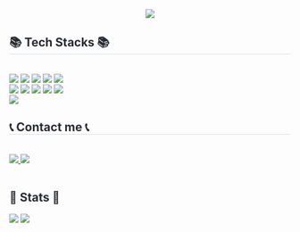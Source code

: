 <div align= "center"> <img src="https://capsule-render.vercel.app/api?type=waving&color=auto&height=300&section=header&text=Hyunyoung's%20Github!&fontSize=80&fontColor=#484a49"> </h2> <div align="center"> <div style="font-weight: 700; font-size: 15px; text-align: left; color: #282d33;"> </div> </div> <div style="text-align: left;"> <h2 style="border-bottom: 1px solid #d8dee4; color: #282d33;"> 📚 Tech Stacks 📚 </h2> <br> <div style="margin: ; text-align: left;" "text-align: left;"> <img src="https://img.shields.io/badge/Tensorflow-FF6F00?style=for-the-badge&logo=Tensorflow&logoColor=white"> <img src="https://img.shields.io/badge/MySQL-4479A1?style=for-the-badge&logo=MySQL&logoColor=white"> <img src="https://img.shields.io/badge/Bootstrap-7952B3?style=for-the-badge&logo=Bootstrap&logoColor=white"> <img src="https://img.shields.io/badge/HTML5-092E20?style=for-the-badge&logo=HTML5&logoColor=white"> <img src="https://img.shields.io/badge/Git-F05032?style=for-the-badge&logo=Git&logoColor=white"> <br/><img src="https://img.shields.io/badge/Github-181717?style=for-the-badge&logo=Github&logoColor=white"> <img src="https://img.shields.io/badge/Python-3776AB?style=for-the-badge&logo=Python&logoColor=white"> <img src="https://img.shields.io/badge/PyTorch-EE4C2C?style=for-the-badge&logo=PyTorch&logoColor=white"> <img src="https://img.shields.io/badge/Flask-000000?style=for-the-badge&logo=Flask&logoColor=white"> <img src="https://img.shields.io/badge/Amazon S3-569A31?style=for-the-badge&logo=Amazon S3&logoColor=white"> <br/><img src="https://img.shields.io/badge/Linux-FCC624?style=for-the-badge&logo=Linux&logoColor=white"> </div> </div> <div style="text-align: left;"> <h2 style="border-bottom: 1px solid #d8dee4; color: #282d33;"> 📞 Contact me 📞 </h2> <br> <div style="text-align: left;"> <a href=https://velog.io/@hktysh/posts> <img src="https://img.shields.io/badge/Velog-20C997?style=for-the-badge&logo=Velog&logoColor=white&link=https://velog.io/@hktysh/posts"> </a> <a href=mailto:gusdud04164@gmail.com> <img src="https://img.shields.io/badge/Gmail-EA4335?style=for-the-badge&logo=Gmail&logoColor=white&link=mailto:gusdud04164@gmail.com"> </a> </div> <br> <div style="text-align: left;"> </div> </div> <div style="text-align: left;"> <h2 style="border-bottom: 1px solid #; color: #282d33;"> 🏅 Stats 🏅 </h2> <div style="text-align: left;"> <img src="https://github-readme-stats.vercel.app/api/top-langs/?username=hyunyoung97&layout=compact&hide=javascript,css,scss&langs_count=8"/> <img src=https://github-readme-stats.vercel.app/api?username=hyunyoung97&show_icons=true /> </div> </div>
